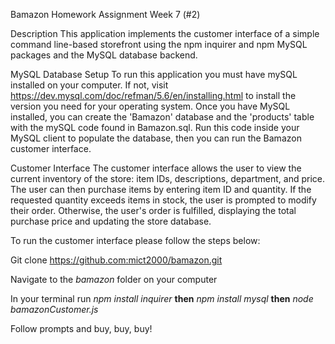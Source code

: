 Bamazon Homework Assignment Week 7 (#2)

Description
This application implements the customer interface of a simple command line-based storefront using the npm inquirer and npm MySQL packages and the MySQL database backend.

MySQL Database Setup
To run this application you must have mySQL installed on your computer. If not, visit https://dev.mysql.com/doc/refman/5.6/en/installing.html to install the version you need for your operating system. Once you have MySQL installed, you can create the 'Bamazon' database and the 'products' table with the mySQL code found in Bamazon.sql. Run this code inside your MySQL client to populate the database, then you can run the Bamazon customer interface.

Customer Interface
The customer interface allows the user to view the current inventory of the store: item IDs, descriptions, department, and price. The user can then purchase items by entering item ID and quantity. If the requested quantity exceeds items in stock, the user is prompted to modify their order. Otherwise, the user's order is fulfilled, displaying the total purchase price and updating the store database. 

To run the customer interface please follow the steps below:

Git clone https://github.com:mict2000/bamazon.git

Navigate to the *bamazon* folder on your computer

In your terminal run *npm install inquirer* **then** *npm install mysql* **then** *node bamazonCustomer.js*

Follow prompts and buy, buy, buy!
